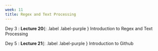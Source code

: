 ```yaml
---
week: 11
title: Regex and Text Processing
---
```


Dey 3
: **Lecture 20**{: .label .label-purple } Introduction to Regex and Text Processing

Dey 5
: **Lecture 21**{: .label .label-purple } Introduction to Github